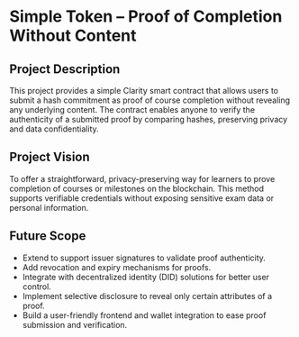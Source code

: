 # Simple Token – Proof of Completion Without Content

## Project Description
This project provides a simple Clarity smart contract that allows users to submit a hash commitment as proof of course completion without revealing any underlying content. The contract enables anyone to verify the authenticity of a submitted proof by comparing hashes, preserving privacy and data confidentiality.

## Project Vision
To offer a straightforward, privacy-preserving way for learners to prove completion of courses or milestones on the blockchain. This method supports verifiable credentials without exposing sensitive exam data or personal information.

## Future Scope
- Extend to support issuer signatures to validate proof authenticity.
- Add revocation and expiry mechanisms for proofs.
- Integrate with decentralized identity (DID) solutions for better user control.
- Implement selective disclosure to reveal only certain attributes of a proof.
- Build a user-friendly frontend and wallet integration to ease proof submission and verification.
